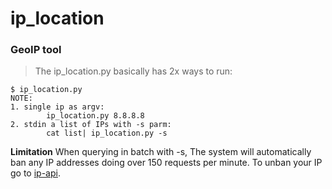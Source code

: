 # ip_location

### GeoIP tool
> The ip_location.py basically has 2x ways to run:

```
$ ip_location.py
NOTE:
1. single ip as argv:
        ip_location.py 8.8.8.8
2. stdin a list of IPs with -s parm:
        cat list| ip_location.py -s
```


**Limitation**
When querying in batch with -s,
The system will automatically ban any IP addresses doing over 150 requests per minute. To unban your IP go to [ip-api](http://outgoing.ip-api.com/docs/api:batch).